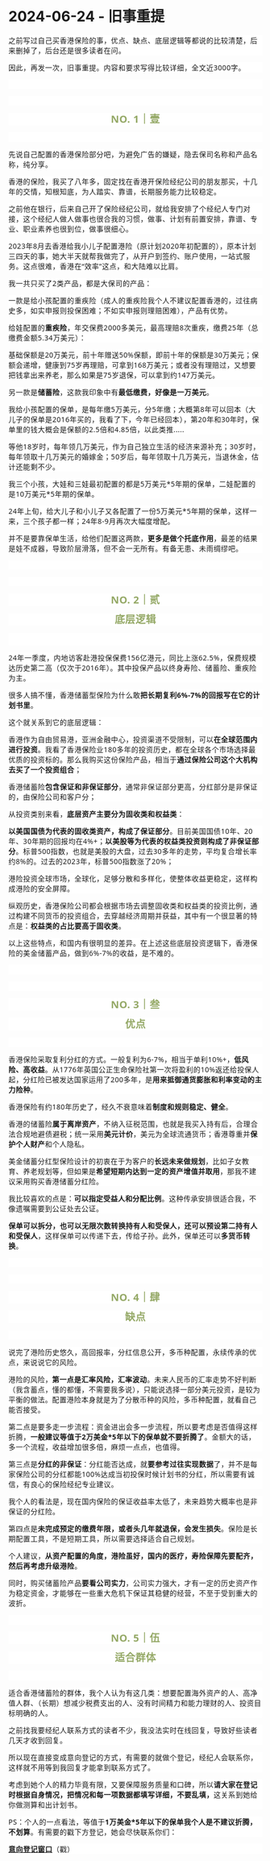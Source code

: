 # 2024-06-24 - 旧事重提

<p style="outline: 0px;font-family: system-ui, -apple-system, BlinkMacSystemFont, &quot;Helvetica Neue&quot;, &quot;PingFang SC&quot;, &quot;Hiragino Sans GB&quot;, &quot;Microsoft YaHei UI&quot;, &quot;Microsoft YaHei&quot;, Arial, sans-serif;letter-spacing: 0.544px;text-wrap: wrap;background-color: rgb(255, 255, 255);visibility: visible;"><span style="letter-spacing: 0.544px; font-size: var(--articleFontsize); visibility: visible;">之前写过自己买香港保险的事</span><span style="letter-spacing: 0.544px;font-size: var(--articleFontsize);outline: 0px;visibility: visible;">，优点、</span><span style="letter-spacing: 0.544px;font-size: var(--articleFontsize);outline: 0px;visibility: visible;">缺点、底层逻辑等</span><span style="letter-spacing: 0.544px;font-size: var(--articleFontsize);outline: 0px;visibility: visible;">都说的比较清楚，后来删掉了，后台还是很多读者在问。</span></p><p style="outline: 0px;font-family: system-ui, -apple-system, BlinkMacSystemFont, &quot;Helvetica Neue&quot;, &quot;PingFang SC&quot;, &quot;Hiragino Sans GB&quot;, &quot;Microsoft YaHei UI&quot;, &quot;Microsoft YaHei&quot;, Arial, sans-serif;letter-spacing: 0.544px;text-wrap: wrap;background-color: rgb(255, 255, 255);visibility: visible;"><span style="outline: 0px;letter-spacing: 0.544px;font-size: var(--articleFontsize);visibility: visible;">因此，再发一次，旧事重提。内容和要求写得比较详细，全文近3000字。<br style="outline: 0px;visibility: visible;"></span></p><p style="outline: 0px;font-family: system-ui, -apple-system, BlinkMacSystemFont, &quot;Helvetica Neue&quot;, &quot;PingFang SC&quot;, &quot;Hiragino Sans GB&quot;, &quot;Microsoft YaHei UI&quot;, &quot;Microsoft YaHei&quot;, Arial, sans-serif;letter-spacing: 0.544px;text-wrap: wrap;background-color: rgb(255, 255, 255);visibility: visible;"><br style="outline: 0px;visibility: visible;"></p><p style="outline: 0px;font-family: system-ui, -apple-system, BlinkMacSystemFont, &quot;Helvetica Neue&quot;, &quot;PingFang SC&quot;, &quot;Hiragino Sans GB&quot;, &quot;Microsoft YaHei UI&quot;, &quot;Microsoft YaHei&quot;, Arial, sans-serif;letter-spacing: 0.544px;text-wrap: wrap;background-color: rgb(255, 255, 255);visibility: visible;"><br style="outline: 0px;visibility: visible;"></p><p style="outline: 0px;letter-spacing: 0.544px;text-wrap: wrap;color: rgb(34, 34, 34);font-family: -apple-system-font, system-ui, &quot;Helvetica Neue&quot;, &quot;PingFang SC&quot;, &quot;Hiragino Sans GB&quot;, &quot;Microsoft YaHei UI&quot;, &quot;Microsoft YaHei&quot;, Arial, sans-serif;background-color: rgb(255, 255, 255);text-align: center;visibility: visible;"><span style="outline: 0px;font-weight: bold;line-height: 25px;color: rgb(149, 169, 103);font-size: 20px;visibility: visible;">NO. 1｜壹</span></p><p style="outline: 0px;letter-spacing: 0.544px;text-wrap: wrap;color: rgb(34, 34, 34);font-family: -apple-system-font, system-ui, &quot;Helvetica Neue&quot;, &quot;PingFang SC&quot;, &quot;Hiragino Sans GB&quot;, &quot;Microsoft YaHei UI&quot;, &quot;Microsoft YaHei&quot;, Arial, sans-serif;background-color: rgb(255, 255, 255);text-align: center;visibility: visible;"><br style="outline: 0px;visibility: visible;"></p><p style="outline: 0px;font-family: system-ui, -apple-system, BlinkMacSystemFont, &quot;Helvetica Neue&quot;, &quot;PingFang SC&quot;, &quot;Hiragino Sans GB&quot;, &quot;Microsoft YaHei UI&quot;, &quot;Microsoft YaHei&quot;, Arial, sans-serif;letter-spacing: 0.544px;text-wrap: wrap;background-color: rgb(255, 255, 255);visibility: visible;">先说自己配置的香港保险部分吧，为避免广告的嫌疑，隐去保司名称和产品名称，纯分享。</p><p style="outline: 0px;font-family: system-ui, -apple-system, BlinkMacSystemFont, &quot;Helvetica Neue&quot;, &quot;PingFang SC&quot;, &quot;Hiragino Sans GB&quot;, &quot;Microsoft YaHei UI&quot;, &quot;Microsoft YaHei&quot;, Arial, sans-serif;letter-spacing: 0.544px;text-wrap: wrap;background-color: rgb(255, 255, 255);visibility: visible;">香港的保险，我买了八年多，固定找在香港开保险经纪公司的朋友那买，十几年的交情，知根知底，为人踏实、靠谱，长期服务能力比较稳定。</p><p style="outline: 0px;font-family: system-ui, -apple-system, BlinkMacSystemFont, &quot;Helvetica Neue&quot;, &quot;PingFang SC&quot;, &quot;Hiragino Sans GB&quot;, &quot;Microsoft YaHei UI&quot;, &quot;Microsoft YaHei&quot;, Arial, sans-serif;letter-spacing: 0.544px;text-wrap: wrap;background-color: rgb(255, 255, 255);visibility: visible;"><span style="outline: 0px;letter-spacing: 0.578px;visibility: visible;">之前他在银行，后来自己开了保险经纪公司，</span>就给我安排了个经纪人专门对接，这个经纪人做人做事也很合我的习惯，做事、计划有前置安排，靠谱、专业、职业素养也很到位，做事很细心。</p><p style="outline: 0px;font-family: system-ui, -apple-system, BlinkMacSystemFont, &quot;Helvetica Neue&quot;, &quot;PingFang SC&quot;, &quot;Hiragino Sans GB&quot;, &quot;Microsoft YaHei UI&quot;, &quot;Microsoft YaHei&quot;, Arial, sans-serif;letter-spacing: 0.544px;text-wrap: wrap;background-color: rgb(255, 255, 255);visibility: visible;">2023年8月去香港给我小儿子配置港险（原计划2020年初配置的），原本计划三四天的事，她大半天就帮我做完了，从开户到签约、账户使用，一站式服务。这点很难，香港在“效率”这点，和大陆难以比肩。</p><p style="outline: 0px; font-family: system-ui, -apple-system, BlinkMacSystemFont, &quot;Helvetica Neue&quot;, &quot;PingFang SC&quot;, &quot;Hiragino Sans GB&quot;, &quot;Microsoft YaHei UI&quot;, &quot;Microsoft YaHei&quot;, Arial, sans-serif; letter-spacing: 0.544px; text-wrap: wrap; background-color: rgb(255, 255, 255); visibility: visible;">我一共只买了2类产品，都是大保司的产品：</p><p style="outline: 0px; font-family: system-ui, -apple-system, BlinkMacSystemFont, &quot;Helvetica Neue&quot;, &quot;PingFang SC&quot;, &quot;Hiragino Sans GB&quot;, &quot;Microsoft YaHei UI&quot;, &quot;Microsoft YaHei&quot;, Arial, sans-serif; letter-spacing: 0.544px; text-wrap: wrap; background-color: rgb(255, 255, 255); visibility: visible;">一款是给小孩配置的重疾险（成人的重疾险我个人不建议配置香港的，过往病史多，如实申报则投保困难；不如实申报则理赔困难），产品有优势。</p><p style="outline: 0px; font-family: system-ui, -apple-system, BlinkMacSystemFont, &quot;Helvetica Neue&quot;, &quot;PingFang SC&quot;, &quot;Hiragino Sans GB&quot;, &quot;Microsoft YaHei UI&quot;, &quot;Microsoft YaHei&quot;, Arial, sans-serif; letter-spacing: 0.544px; text-wrap: wrap; background-color: rgb(255, 255, 255); visibility: visible;">给娃配置的<strong style="outline: 0px; visibility: visible;">重疾险</strong>，年交保费2000多美元，最高理赔8次重疾，缴费25年（<span style="outline: 0px; letter-spacing: 0.578px; visibility: visible;">总缴费金额</span><span style="outline: 0px; letter-spacing: 0.578px; visibility: visible;">5.34万美元）：</span></p><p style="outline: 0px; font-family: system-ui, -apple-system, BlinkMacSystemFont, &quot;Helvetica Neue&quot;, &quot;PingFang SC&quot;, &quot;Hiragino Sans GB&quot;, &quot;Microsoft YaHei UI&quot;, &quot;Microsoft YaHei&quot;, Arial, sans-serif; letter-spacing: 0.544px; text-wrap: wrap; background-color: rgb(255, 255, 255); visibility: visible;"><span style="outline: 0px; letter-spacing: 0.578px; visibility: visible;"></span><span style="outline: 0px; font-size: var(--articleFontsize); letter-spacing: 0.034em; visibility: visible;">基础保额是20万美元</span><span style="outline: 0px; font-size: var(--articleFontsize); letter-spacing: 0.034em; visibility: visible;">，</span><span style="outline: 0px; font-size: var(--articleFontsize); letter-spacing: 0.034em; visibility: visible;">前十年赠送</span><span style="outline: 0px; font-size: var(--articleFontsize); letter-spacing: 0.034em; visibility: visible;">50%</span><span style="outline: 0px; font-size: var(--articleFontsize); letter-spacing: 0.034em; visibility: visible;">保额，即前十年的</span><span style="outline: 0px; font-size: var(--articleFontsize); letter-spacing: 0.034em; visibility: visible;">保</span><span style="outline: 0px; font-size: var(--articleFontsize); letter-spacing: 0.034em; visibility: visible;">额是30万美元；</span><span style="outline: 0px; font-size: var(--articleFontsize); letter-spacing: 0.034em; visibility: visible;">保额会</span><span style="outline: 0px; font-size: var(--articleFontsize); letter-spacing: 0.034em; visibility: visible;">递增，</span><span style="outline: 0px; font-size: var(--articleFontsize); letter-spacing: 0.034em; visibility: visible;">健康到</span><span style="outline: 0px; font-size: var(--articleFontsize); letter-spacing: 0.034em; visibility: visible;">75岁再</span><span style="outline: 0px; font-size: var(--articleFontsize); letter-spacing: 0.034em; visibility: visible;">理赔</span><span style="outline: 0px; font-size: var(--articleFontsize); letter-spacing: 0.034em; visibility: visible;">，</span><span style="outline: 0px; font-size: var(--articleFontsize); letter-spacing: 0.034em; visibility: visible;">可拿到168万美元</span><span style="outline: 0px; font-size: var(--articleFontsize); letter-spacing: 0.034em; visibility: visible;">；</span><span style="outline: 0px; font-size: var(--articleFontsize); letter-spacing: 0.034em; visibility: visible;">或者没有理赔过，又想要把钱拿出来养老，那么如果是75岁退保，可以</span><span style="outline: 0px; font-size: var(--articleFontsize); letter-spacing: 0.034em; visibility: visible;">拿到约</span><span style="outline: 0px; font-size: var(--articleFontsize); letter-spacing: 0.034em; visibility: visible;">147</span><span style="outline: 0px; font-size: var(--articleFontsize); letter-spacing: 0.034em; visibility: visible;">万</span><span style="outline: 0px; font-size: var(--articleFontsize); letter-spacing: 0.034em; visibility: visible;">美元。</span><span style="outline: 0px; font-size: var(--articleFontsize); letter-spacing: 0.034em; visibility: visible;"></span></p><p style="outline: 0px; font-family: system-ui, -apple-system, BlinkMacSystemFont, &quot;Helvetica Neue&quot;, &quot;PingFang SC&quot;, &quot;Hiragino Sans GB&quot;, &quot;Microsoft YaHei UI&quot;, &quot;Microsoft YaHei&quot;, Arial, sans-serif; letter-spacing: 0.544px; text-wrap: wrap; background-color: rgb(255, 255, 255); visibility: visible;">另一款是<strong style="outline: 0px; visibility: visible;">储蓄险</strong>，这款我印象中有<strong style="outline: 0px; visibility: visible;">最低缴费，好像是一万美元</strong>。</p><p style="outline: 0px; font-family: system-ui, -apple-system, BlinkMacSystemFont, &quot;Helvetica Neue&quot;, &quot;PingFang SC&quot;, &quot;Hiragino Sans GB&quot;, &quot;Microsoft YaHei UI&quot;, &quot;Microsoft YaHei&quot;, Arial, sans-serif; letter-spacing: 0.544px; text-wrap: wrap; background-color: rgb(255, 255, 255); visibility: visible;">我给小孩配置的保单，是每年缴5万美元，分5年缴；大概第8年可以回本（<span style="outline: 0px; letter-spacing: 0.544px; visibility: visible;">大儿子</span><span style="outline: 0px; letter-spacing: 0.544px; visibility: visible;">的保单是2016年买的，我看了下，今年已经回本）</span>，第20年和30年时，保单里的钱大概会是保额的2.5倍和4.85倍，以此类推.....</p><p style="outline: 0px;font-family: system-ui, -apple-system, BlinkMacSystemFont, &quot;Helvetica Neue&quot;, &quot;PingFang SC&quot;, &quot;Hiragino Sans GB&quot;, &quot;Microsoft YaHei UI&quot;, &quot;Microsoft YaHei&quot;, Arial, sans-serif;letter-spacing: 0.544px;text-wrap: wrap;background-color: rgb(255, 255, 255);">等他18岁时，每年领几万美元，作为自己独立生活的经济来源补充；30岁时，每年领取十几万美元的婚嫁金；50岁后，每年领取十几万美元，当退休金，估计还能剩不少。<br style="outline: 0px;"></p><p style="outline: 0px;font-family: system-ui, -apple-system, BlinkMacSystemFont, &quot;Helvetica Neue&quot;, &quot;PingFang SC&quot;, &quot;Hiragino Sans GB&quot;, &quot;Microsoft YaHei UI&quot;, &quot;Microsoft YaHei&quot;, Arial, sans-serif;letter-spacing: 0.544px;text-wrap: wrap;background-color: rgb(255, 255, 255);">我三个小孩，大娃和三娃最初配置的都是5万美元*5年期的保单，二娃配置的是10万美元*5年期的保单。</p><p style="outline: 0px;font-family: system-ui, -apple-system, BlinkMacSystemFont, &quot;Helvetica Neue&quot;, &quot;PingFang SC&quot;, &quot;Hiragino Sans GB&quot;, &quot;Microsoft YaHei UI&quot;, &quot;Microsoft YaHei&quot;, Arial, sans-serif;letter-spacing: 0.544px;text-wrap: wrap;background-color: rgb(255, 255, 255);">24年上旬，给大儿子和小儿子又各配置了一份5万美元*5年期的保单，这样一来，三个孩子都一样；24年8-9月再次大幅度增配。</p><p style="outline: 0px;font-family: system-ui, -apple-system, BlinkMacSystemFont, &quot;Helvetica Neue&quot;, &quot;PingFang SC&quot;, &quot;Hiragino Sans GB&quot;, &quot;Microsoft YaHei UI&quot;, &quot;Microsoft YaHei&quot;, Arial, sans-serif;letter-spacing: 0.544px;text-wrap: wrap;background-color: rgb(255, 255, 255);">并不是要靠保单生活，给他们配置这两款，<strong>更多是做个托底作用</strong>，最差的结果是娃不成器，导致阶层滑落，但不会一无所有。有备无患、未雨绸缪吧。</p><p style="outline: 0px;font-family: system-ui, -apple-system, BlinkMacSystemFont, &quot;Helvetica Neue&quot;, &quot;PingFang SC&quot;, &quot;Hiragino Sans GB&quot;, &quot;Microsoft YaHei UI&quot;, &quot;Microsoft YaHei&quot;, Arial, sans-serif;letter-spacing: 0.544px;text-wrap: wrap;background-color: rgb(255, 255, 255);"><br style="outline: 0px;"></p><p style="outline: 0px;font-family: system-ui, -apple-system, BlinkMacSystemFont, &quot;Helvetica Neue&quot;, &quot;PingFang SC&quot;, &quot;Hiragino Sans GB&quot;, &quot;Microsoft YaHei UI&quot;, &quot;Microsoft YaHei&quot;, Arial, sans-serif;letter-spacing: 0.544px;text-wrap: wrap;background-color: rgb(255, 255, 255);"><br style="outline: 0px;"></p><p style="outline: 0px;letter-spacing: 0.544px;text-wrap: wrap;color: rgb(34, 34, 34);font-family: -apple-system-font, system-ui, &quot;Helvetica Neue&quot;, &quot;PingFang SC&quot;, &quot;Hiragino Sans GB&quot;, &quot;Microsoft YaHei UI&quot;, &quot;Microsoft YaHei&quot;, Arial, sans-serif;background-color: rgb(255, 255, 255);text-align: center;visibility: visible;"><span style="outline: 0px;font-weight: bold;line-height: 25px;color: rgb(149, 169, 103);font-size: 20px;visibility: visible;">NO. 2｜贰</span></p><p style="outline: 0px;letter-spacing: 0.544px;text-wrap: wrap;color: rgb(34, 34, 34);font-family: -apple-system-font, system-ui, &quot;Helvetica Neue&quot;, &quot;PingFang SC&quot;, &quot;Hiragino Sans GB&quot;, &quot;Microsoft YaHei UI&quot;, &quot;Microsoft YaHei&quot;, Arial, sans-serif;background-color: rgb(255, 255, 255);text-align: center;visibility: visible;"><span style="outline: 0px;font-weight: bold;line-height: 25px;color: rgb(149, 169, 103);font-size: 20px;visibility: visible;">底层逻辑<br style="outline: 0px;"></span></p><p style="outline: 0px;letter-spacing: 0.544px;text-wrap: wrap;color: rgb(34, 34, 34);font-family: -apple-system-font, system-ui, &quot;Helvetica Neue&quot;, &quot;PingFang SC&quot;, &quot;Hiragino Sans GB&quot;, &quot;Microsoft YaHei UI&quot;, &quot;Microsoft YaHei&quot;, Arial, sans-serif;background-color: rgb(255, 255, 255);text-align: center;visibility: visible;"><span style="outline: 0px;font-weight: bold;line-height: 25px;color: rgb(149, 169, 103);font-size: 20px;visibility: visible;"><br style="outline: 0px;"></span></p><p style="outline: 0px;font-family: system-ui, -apple-system, BlinkMacSystemFont, &quot;Helvetica Neue&quot;, &quot;PingFang SC&quot;, &quot;Hiragino Sans GB&quot;, &quot;Microsoft YaHei UI&quot;, &quot;Microsoft YaHei&quot;, Arial, sans-serif;letter-spacing: 0.544px;text-wrap: wrap;background-color: rgb(255, 255, 255);"><span style="font-family: system-ui, -apple-system, BlinkMacSystemFont, &quot;Helvetica Neue&quot;, &quot;PingFang SC&quot;, &quot;Hiragino Sans GB&quot;, &quot;Microsoft YaHei UI&quot;, &quot;Microsoft YaHei&quot;, Arial, sans-serif;letter-spacing: 0.544px;text-wrap: wrap;background-color: rgb(255, 255, 255);">24年一季度，内地访客赴港投保保费156亿港元，同比上涨62.5%，保费规模达历史第二高（仅次于2016年）。</span><span style="font-family: system-ui, -apple-system, BlinkMacSystemFont, &quot;Helvetica Neue&quot;, &quot;PingFang SC&quot;, &quot;Hiragino Sans GB&quot;, &quot;Microsoft YaHei UI&quot;, &quot;Microsoft YaHei&quot;, Arial, sans-serif;font-size: var(--articleFontsize);letter-spacing: 0.544px;text-wrap: wrap;outline: 0px;visibility: visible;">其中投保产品</span><span style="font-family: system-ui, -apple-system, BlinkMacSystemFont, &quot;Helvetica Neue&quot;, &quot;PingFang SC&quot;, &quot;Hiragino Sans GB&quot;, &quot;Microsoft YaHei UI&quot;, &quot;Microsoft YaHei&quot;, Arial, sans-serif;font-size: var(--articleFontsize);letter-spacing: 0.544px;text-wrap: wrap;outline: 0px;visibility: visible;">以终身寿险、</span><span style="font-family: system-ui, -apple-system, BlinkMacSystemFont, &quot;Helvetica Neue&quot;, &quot;PingFang SC&quot;, &quot;Hiragino Sans GB&quot;, &quot;Microsoft YaHei UI&quot;, &quot;Microsoft YaHei&quot;, Arial, sans-serif;font-size: var(--articleFontsize);letter-spacing: 0.544px;text-wrap: wrap;outline: 0px;visibility: visible;">储蓄险、重疾险为主。</span></p><p style="outline: 0px;font-family: system-ui, -apple-system, BlinkMacSystemFont, &quot;Helvetica Neue&quot;, &quot;PingFang SC&quot;, &quot;Hiragino Sans GB&quot;, &quot;Microsoft YaHei UI&quot;, &quot;Microsoft YaHei&quot;, Arial, sans-serif;letter-spacing: 0.544px;text-wrap: wrap;background-color: rgb(255, 255, 255);">很多人搞不懂，香港储蓄型保险为什么敢<strong style="outline: 0px;">把长期复利6%-7%的回报写在它的计划书里</strong>。<br style="outline: 0px;"></p><p style="outline: 0px;font-family: system-ui, -apple-system, BlinkMacSystemFont, &quot;Helvetica Neue&quot;, &quot;PingFang SC&quot;, &quot;Hiragino Sans GB&quot;, &quot;Microsoft YaHei UI&quot;, &quot;Microsoft YaHei&quot;, Arial, sans-serif;letter-spacing: 0.544px;text-wrap: wrap;background-color: rgb(255, 255, 255);">这个就关系到它的底层逻辑：<span style="outline: 0px;letter-spacing: 0.544px;font-size: var(--articleFontsize);"></span></p><p style="outline: 0px;font-family: system-ui, -apple-system, BlinkMacSystemFont, &quot;Helvetica Neue&quot;, &quot;PingFang SC&quot;, &quot;Hiragino Sans GB&quot;, &quot;Microsoft YaHei UI&quot;, &quot;Microsoft YaHei&quot;, Arial, sans-serif;letter-spacing: 0.544px;text-wrap: wrap;background-color: rgb(255, 255, 255);">香港作为自由贸易港，亚洲金融中心，投资渠道不受限制，可以<strong>在全球范围内进行投资</strong>。我看了香港保险业180多年的投资历史，都在全球各个市场选择最优质的投资标的。那么<span style="outline: 0px;letter-spacing: 0.544px;">我购买这份保险产品，相当于<strong style="outline: 0px;">通过保险公司这个大机构去买了一个投资组合</strong>；</span></p><p style="outline: 0px;font-family: system-ui, -apple-system, BlinkMacSystemFont, &quot;Helvetica Neue&quot;, &quot;PingFang SC&quot;, &quot;Hiragino Sans GB&quot;, &quot;Microsoft YaHei UI&quot;, &quot;Microsoft YaHei&quot;, Arial, sans-serif;letter-spacing: 0.544px;text-wrap: wrap;background-color: rgb(255, 255, 255);"><span style="outline: 0px;letter-spacing: 0.544px;">香港储蓄险</span><strong style="outline: 0px;letter-spacing: 0.544px;">包含保证和非保证部分</strong><span style="outline: 0px;letter-spacing: 0.544px;">，通常非保证部分更高，</span><span style="outline: 0px;letter-spacing: 0.544px;">分红部分是非保证的，由保险公司和客户分；</span></p><p style="outline: 0px;font-family: system-ui, -apple-system, BlinkMacSystemFont, &quot;Helvetica Neue&quot;, &quot;PingFang SC&quot;, &quot;Hiragino Sans GB&quot;, &quot;Microsoft YaHei UI&quot;, &quot;Microsoft YaHei&quot;, Arial, sans-serif;letter-spacing: 0.544px;text-wrap: wrap;background-color: rgb(255, 255, 255);">从投资类别来看，<strong style="outline: 0px;">底层资产主要分为固收类和权益类</strong>：</p><p style="outline: 0px;font-family: system-ui, -apple-system, BlinkMacSystemFont, &quot;Helvetica Neue&quot;, &quot;PingFang SC&quot;, &quot;Hiragino Sans GB&quot;, &quot;Microsoft YaHei UI&quot;, &quot;Microsoft YaHei&quot;, Arial, sans-serif;letter-spacing: 0.544px;text-wrap: wrap;background-color: rgb(255, 255, 255);"><strong style="outline: 0px;">以美国国债为代表的固收类资产，构成了保证部分</strong>。<span style="outline: 0px;letter-spacing: 0.544px;">目前美国国债10年</span><span style="outline: 0px;letter-spacing: 0.544px;">、</span><span style="outline: 0px;letter-spacing: 0.544px;">20年、</span><span style="outline: 0px;letter-spacing: 0.544px;">30年期的回报均在4%+；</span><strong style="outline: 0px;letter-spacing: 0.544px;font-size: var(--articleFontsize);">以美股等为代表的权益类投资则构成了非保证部分</strong><span style="outline: 0px;letter-spacing: 0.544px;font-size: var(--articleFontsize);">。</span><span style="outline: 0px;letter-spacing: 0.544px;font-size: var(--articleFontsize);">标普500指数，也就是美股的大盘，过去30多年的走势，平均复合增长率约8%的。</span><span style="outline: 0px;letter-spacing: 0.544px;font-size: var(--articleFontsize);">过去的2023年，标普500指数涨了20%；</span></p><p style="outline: 0px;font-family: system-ui, -apple-system, BlinkMacSystemFont, &quot;Helvetica Neue&quot;, &quot;PingFang SC&quot;, &quot;Hiragino Sans GB&quot;, &quot;Microsoft YaHei UI&quot;, &quot;Microsoft YaHei&quot;, Arial, sans-serif;letter-spacing: 0.544px;text-wrap: wrap;background-color: rgb(255, 255, 255);"><span style="outline: 0px;letter-spacing: 0.544px;font-size: var(--articleFontsize);">港险投资全球市场，全球化，足够分散和多样化，使整体收益更稳定，这样构成港险的安全屏障。</span></p><p style="outline: 0px;font-family: system-ui, -apple-system, BlinkMacSystemFont, &quot;Helvetica Neue&quot;, &quot;PingFang SC&quot;, &quot;Hiragino Sans GB&quot;, &quot;Microsoft YaHei UI&quot;, &quot;Microsoft YaHei&quot;, Arial, sans-serif;letter-spacing: 0.544px;text-wrap: wrap;background-color: rgb(255, 255, 255);">纵观历史，香港保险公司都会根据市场去调整固收类和权益类的投资比例，通过构建不同货币的投资组合，去穿越经济周期并获益，其中有一个很显著的特点是：<strong style="outline: 0px;">权益类的占比要高于固收类</strong>。<span style="outline: 0px;letter-spacing: 0.544px;font-size: var(--articleFontsize);"></span></p><p style="outline: 0px;font-family: system-ui, -apple-system, BlinkMacSystemFont, &quot;Helvetica Neue&quot;, &quot;PingFang SC&quot;, &quot;Hiragino Sans GB&quot;, &quot;Microsoft YaHei UI&quot;, &quot;Microsoft YaHei&quot;, Arial, sans-serif;letter-spacing: 0.544px;text-wrap: wrap;background-color: rgb(255, 255, 255);">以上这些特点，和国内有很明显的差异。在上述这些底层投资逻辑下，香港保险的美金储蓄产品，做到6%-7%的收益，是不难的。</p><p style="outline: 0px;font-family: system-ui, -apple-system, BlinkMacSystemFont, &quot;Helvetica Neue&quot;, &quot;PingFang SC&quot;, &quot;Hiragino Sans GB&quot;, &quot;Microsoft YaHei UI&quot;, &quot;Microsoft YaHei&quot;, Arial, sans-serif;letter-spacing: 0.544px;text-wrap: wrap;background-color: rgb(255, 255, 255);"><br style="outline: 0px;"></p><p style="outline: 0px;font-family: system-ui, -apple-system, BlinkMacSystemFont, &quot;Helvetica Neue&quot;, &quot;PingFang SC&quot;, &quot;Hiragino Sans GB&quot;, &quot;Microsoft YaHei UI&quot;, &quot;Microsoft YaHei&quot;, Arial, sans-serif;letter-spacing: 0.544px;text-wrap: wrap;background-color: rgb(255, 255, 255);"><br style="outline: 0px;"></p><p style="outline: 0px;letter-spacing: 0.544px;text-wrap: wrap;color: rgb(34, 34, 34);font-family: -apple-system-font, system-ui, &quot;Helvetica Neue&quot;, &quot;PingFang SC&quot;, &quot;Hiragino Sans GB&quot;, &quot;Microsoft YaHei UI&quot;, &quot;Microsoft YaHei&quot;, Arial, sans-serif;background-color: rgb(255, 255, 255);text-align: center;visibility: visible;"><span style="outline: 0px;font-weight: bold;line-height: 25px;color: rgb(149, 169, 103);font-size: 20px;visibility: visible;">NO. 3｜叁</span></p><p style="outline: 0px;letter-spacing: 0.544px;text-wrap: wrap;color: rgb(34, 34, 34);font-family: -apple-system-font, system-ui, &quot;Helvetica Neue&quot;, &quot;PingFang SC&quot;, &quot;Hiragino Sans GB&quot;, &quot;Microsoft YaHei UI&quot;, &quot;Microsoft YaHei&quot;, Arial, sans-serif;background-color: rgb(255, 255, 255);text-align: center;visibility: visible;"><span style="outline: 0px;font-weight: bold;line-height: 25px;color: rgb(149, 169, 103);font-size: 20px;visibility: visible;">优点</span></p><p style="outline: 0px;letter-spacing: 0.544px;text-wrap: wrap;color: rgb(34, 34, 34);font-family: -apple-system-font, system-ui, &quot;Helvetica Neue&quot;, &quot;PingFang SC&quot;, &quot;Hiragino Sans GB&quot;, &quot;Microsoft YaHei UI&quot;, &quot;Microsoft YaHei&quot;, Arial, sans-serif;background-color: rgb(255, 255, 255);text-align: center;visibility: visible;"><strong style="outline: 0px;"><br style="outline: 0px;"></strong></p><p style="outline: 0px;font-family: system-ui, -apple-system, BlinkMacSystemFont, &quot;Helvetica Neue&quot;, &quot;PingFang SC&quot;, &quot;Hiragino Sans GB&quot;, &quot;Microsoft YaHei UI&quot;, &quot;Microsoft YaHei&quot;, Arial, sans-serif;letter-spacing: 0.544px;text-wrap: wrap;background-color: rgb(255, 255, 255);"><span style="outline: 0px;font-size: var(--articleFontsize);letter-spacing: 0.034em;">香港保险采取复利分红的方式。一般复利为6-7%，相当于单利10%+，<strong style="outline: 0px;">低风险、高收益</strong>。</span><span style="outline: 0px;font-size: var(--articleFontsize);letter-spacing: 0.034em;">从</span><span style="outline: 0px;font-size: var(--articleFontsize);letter-spacing: 0.034em;">1776年英国公</span>正<span style="outline: 0px;font-size: var(--articleFontsize);letter-spacing: 0.034em;">生命保险社第一次将盈利的10%返还给投保人起，</span><span style="outline: 0px;font-size: var(--articleFontsize);letter-spacing: 0.034em;">分红</span><span style="outline: 0px;font-size: var(--articleFontsize);letter-spacing: 0.034em;">险</span><span style="outline: 0px;font-size: var(--articleFontsize);letter-spacing: 0.034em;">已被发达国家运用了200多年，是</span><strong style="outline: 0px;font-size: var(--articleFontsize);letter-spacing: 0.034em;">用来抵御通货膨胀和利率变动的主力险种</strong><span style="outline: 0px;font-size: var(--articleFontsize);letter-spacing: 0.034em;">。</span></p><p style="outline: 0px;font-family: system-ui, -apple-system, BlinkMacSystemFont, &quot;Helvetica Neue&quot;, &quot;PingFang SC&quot;, &quot;Hiragino Sans GB&quot;, &quot;Microsoft YaHei UI&quot;, &quot;Microsoft YaHei&quot;, Arial, sans-serif;letter-spacing: 0.544px;text-wrap: wrap;background-color: rgb(255, 255, 255);"><span style="outline: 0px;font-size: var(--articleFontsize);letter-spacing: 0.034em;">香港保险有约180年历史了，经久不衰意味着<strong style="outline: 0px;">制度和规则稳定、健全</strong>。</span></p><p style="outline: 0px;font-family: system-ui, -apple-system, BlinkMacSystemFont, &quot;Helvetica Neue&quot;, &quot;PingFang SC&quot;, &quot;Hiragino Sans GB&quot;, &quot;Microsoft YaHei UI&quot;, &quot;Microsoft YaHei&quot;, Arial, sans-serif;letter-spacing: 0.544px;text-wrap: wrap;background-color: rgb(255, 255, 255);">香港的储蓄险<strong style="outline: 0px;">属于离岸资产</strong>，<span style="outline: 0px;letter-spacing: 0.578px;">不纳入征税范围，也就是我买入持有后，合理合法合规地避债避税；</span>统一采用<strong style="outline: 0px;">美元计价</strong>，美元为全球流通货币；<span style="outline: 0px;font-size: var(--articleFontsize);letter-spacing: 0.034em;">香港尊重并<strong style="outline: 0px;">保护个人财产</strong>和<span style="outline: 0px;font-size: var(--articleFontsize);letter-spacing: 0.034em;">个人隐私</span>。</span><span style="outline: 0px;font-size: var(--articleFontsize);letter-spacing: 0.034em;"></span></p><p style="outline: 0px;font-family: system-ui, -apple-system, BlinkMacSystemFont, &quot;Helvetica Neue&quot;, &quot;PingFang SC&quot;, &quot;Hiragino Sans GB&quot;, &quot;Microsoft YaHei UI&quot;, &quot;Microsoft YaHei&quot;, Arial, sans-serif;letter-spacing: 0.544px;text-wrap: wrap;background-color: rgb(255, 255, 255);"><span style="outline: 0px;font-size: var(--articleFontsize);letter-spacing: 0.034em;">美金储蓄分红型保险设计的初衷在于为客户的<strong style="outline: 0px;">长远未来做规划</strong>，比如子女教育、养老规划等，但如果是<strong style="outline: 0px;">希望短期内达到一定的资产增值并取用</strong>，那我不建议采用购买香港储蓄分红险。</span></p><p style="outline: 0px;font-family: system-ui, -apple-system, BlinkMacSystemFont, &quot;Helvetica Neue&quot;, &quot;PingFang SC&quot;, &quot;Hiragino Sans GB&quot;, &quot;Microsoft YaHei UI&quot;, &quot;Microsoft YaHei&quot;, Arial, sans-serif;letter-spacing: 0.544px;text-wrap: wrap;background-color: rgb(255, 255, 255);"><span style="outline: 0px;font-size: var(--articleFontsize);letter-spacing: 0.034em;">我比较喜欢的点是：<strong style="outline: 0px;">可以指定受益人和分配比例</strong>。这种传承安排很适合我，不像遗嘱需要到公证处去公证。</span></p><p style="outline: 0px;font-family: system-ui, -apple-system, BlinkMacSystemFont, &quot;Helvetica Neue&quot;, &quot;PingFang SC&quot;, &quot;Hiragino Sans GB&quot;, &quot;Microsoft YaHei UI&quot;, &quot;Microsoft YaHei&quot;, Arial, sans-serif;letter-spacing: 0.544px;text-wrap: wrap;background-color: rgb(255, 255, 255);"><span style="outline: 0px;font-size: var(--articleFontsize);letter-spacing: 0.034em;"><strong style="outline: 0px;letter-spacing: 0.544px;">保单可以拆分，也可以无限次数转换持有人和受保人，还可以预设第二持有人和受保人</strong><span style="outline: 0px;letter-spacing: 0.544px;">，这样保单可以传递下去，传给子孙。</span><span style="outline: 0px;letter-spacing: 0.544px;">此外，保单还可以</span><strong style="outline: 0px;letter-spacing: 0.544px;">多货币转换</strong><span style="outline: 0px;letter-spacing: 0.544px;">。</span></span></p><p style="outline: 0px;font-family: system-ui, -apple-system, BlinkMacSystemFont, &quot;Helvetica Neue&quot;, &quot;PingFang SC&quot;, &quot;Hiragino Sans GB&quot;, &quot;Microsoft YaHei UI&quot;, &quot;Microsoft YaHei&quot;, Arial, sans-serif;letter-spacing: 0.544px;text-wrap: wrap;background-color: rgb(255, 255, 255);"><span style="outline: 0px;font-size: var(--articleFontsize);letter-spacing: 0.034em;"><br style="outline: 0px;"></span></p><p style="outline: 0px;font-family: system-ui, -apple-system, BlinkMacSystemFont, &quot;Helvetica Neue&quot;, &quot;PingFang SC&quot;, &quot;Hiragino Sans GB&quot;, &quot;Microsoft YaHei UI&quot;, &quot;Microsoft YaHei&quot;, Arial, sans-serif;letter-spacing: 0.544px;text-wrap: wrap;background-color: rgb(255, 255, 255);"><span style="outline: 0px;font-size: var(--articleFontsize);letter-spacing: 0.034em;"><br style="outline: 0px;"></span></p><p style="outline: 0px;letter-spacing: 0.544px;text-wrap: wrap;color: rgb(34, 34, 34);font-family: -apple-system-font, system-ui, &quot;Helvetica Neue&quot;, &quot;PingFang SC&quot;, &quot;Hiragino Sans GB&quot;, &quot;Microsoft YaHei UI&quot;, &quot;Microsoft YaHei&quot;, Arial, sans-serif;background-color: rgb(255, 255, 255);text-align: center;visibility: visible;"><span style="outline: 0px;font-weight: bold;line-height: 25px;color: rgb(149, 169, 103);font-size: 20px;visibility: visible;">NO. 4｜肆</span></p><p style="outline: 0px;letter-spacing: 0.544px;text-wrap: wrap;color: rgb(34, 34, 34);font-family: -apple-system-font, system-ui, &quot;Helvetica Neue&quot;, &quot;PingFang SC&quot;, &quot;Hiragino Sans GB&quot;, &quot;Microsoft YaHei UI&quot;, &quot;Microsoft YaHei&quot;, Arial, sans-serif;background-color: rgb(255, 255, 255);text-align: center;visibility: visible;"><span style="outline: 0px;font-weight: bold;line-height: 25px;color: rgb(149, 169, 103);font-size: 20px;visibility: visible;">缺点</span></p><p style="outline: 0px;font-family: system-ui, -apple-system, BlinkMacSystemFont, &quot;Helvetica Neue&quot;, &quot;PingFang SC&quot;, &quot;Hiragino Sans GB&quot;, &quot;Microsoft YaHei UI&quot;, &quot;Microsoft YaHei&quot;, Arial, sans-serif;letter-spacing: 0.544px;text-wrap: wrap;background-color: rgb(255, 255, 255);"><br style="outline: 0px;"></p><p style="outline: 0px;font-family: system-ui, -apple-system, BlinkMacSystemFont, &quot;Helvetica Neue&quot;, &quot;PingFang SC&quot;, &quot;Hiragino Sans GB&quot;, &quot;Microsoft YaHei UI&quot;, &quot;Microsoft YaHei&quot;, Arial, sans-serif;letter-spacing: 0.544px;text-wrap: wrap;background-color: rgb(255, 255, 255);"><span style="outline: 0px;font-size: var(--articleFontsize);letter-spacing: 0.034em;"><span style="outline: 0px;letter-spacing: 0.544px;">说完了</span><span style="outline: 0px;font-size: var(--articleFontsize);letter-spacing: 0.034em;">港险</span><span style="outline: 0px;font-size: var(--articleFontsize);letter-spacing: 0.034em;">历史悠久，高回报率，分红信息公开，多币种配置，永续传承的优点，来说说它的风险。</span></span></p><p style="outline: 0px;font-family: system-ui, -apple-system, BlinkMacSystemFont, &quot;Helvetica Neue&quot;, &quot;PingFang SC&quot;, &quot;Hiragino Sans GB&quot;, &quot;Microsoft YaHei UI&quot;, &quot;Microsoft YaHei&quot;, Arial, sans-serif;letter-spacing: 0.544px;text-wrap: wrap;background-color: rgb(255, 255, 255);"><span style="outline: 0px;font-size: var(--articleFontsize);letter-spacing: 0.034em;">港险的风险，</span><strong style="outline: 0px;"><span style="outline: 0px;font-size: var(--articleFontsize);letter-spacing: 0.034em;">第一点是</span><span style="outline: 0px;font-size: var(--articleFontsize);letter-spacing: 0.034em;">汇率风险，汇率波动</span></strong><span style="outline: 0px;font-size: var(--articleFontsize);letter-spacing: 0.034em;">。未来人民币的汇率走势不好判断（我含蓄点，懂的都懂，不需要我多说），只能说选择一部分美元投资，是较为平衡的做法。配置港险</span><span style="outline: 0px;font-size: var(--articleFontsize);letter-spacing: 0.034em;">本身就是为了分散币种的风险，多币种配置，就看自己能否接受。</span></p><p style="outline: 0px;font-family: system-ui, -apple-system, BlinkMacSystemFont, &quot;Helvetica Neue&quot;, &quot;PingFang SC&quot;, &quot;Hiragino Sans GB&quot;, &quot;Microsoft YaHei UI&quot;, &quot;Microsoft YaHei&quot;, Arial, sans-serif;letter-spacing: 0.544px;text-wrap: wrap;background-color: rgb(255, 255, 255);"><span style="outline: 0px;">第二点是要多走一步流程：资金进出会多一步流程，所以要考虑是否值得这样折腾，<strong style="outline: 0px;">一般建议等值于2万美金*5年以下的保单就不要折腾了</strong>。金额大的话，多一个流程，收益增加很多倍，麻烦一点点，也值得。</span></p><p style="outline: 0px;font-family: system-ui, -apple-system, BlinkMacSystemFont, &quot;Helvetica Neue&quot;, &quot;PingFang SC&quot;, &quot;Hiragino Sans GB&quot;, &quot;Microsoft YaHei UI&quot;, &quot;Microsoft YaHei&quot;, Arial, sans-serif;letter-spacing: 0.544px;text-wrap: wrap;background-color: rgb(255, 255, 255);"><span style="outline: 0px;">第三点是<strong style="outline: 0px;">分红的非保证</strong>：分红能否达成，就<strong>要参考过往实现数据</strong>了，并不是每家保险公司的分红都能100%达成当初投保时候计划书的分红，所以需要有诚信，有良心的保险经纪专业建议。</span><span style="outline: 0px;font-size: var(--articleFontsize);letter-spacing: 0.034em;"></span></p><p style="outline: 0px;font-family: system-ui, -apple-system, BlinkMacSystemFont, &quot;Helvetica Neue&quot;, &quot;PingFang SC&quot;, &quot;Hiragino Sans GB&quot;, &quot;Microsoft YaHei UI&quot;, &quot;Microsoft YaHei&quot;, Arial, sans-serif;letter-spacing: 0.544px;text-wrap: wrap;background-color: rgb(255, 255, 255);"><span style="outline: 0px;">我个人的看法是，现在国内保险的保证收益率太低了，未来趋势大概率也是非保证的分红险。</span></p><p style="outline: 0px;font-family: system-ui, -apple-system, BlinkMacSystemFont, &quot;Helvetica Neue&quot;, &quot;PingFang SC&quot;, &quot;Hiragino Sans GB&quot;, &quot;Microsoft YaHei UI&quot;, &quot;Microsoft YaHei&quot;, Arial, sans-serif;letter-spacing: 0.544px;text-wrap: wrap;background-color: rgb(255, 255, 255);"><span style="outline: 0px;">第四点是<strong style="outline: 0px;">未完成预定的缴费年限，或者头几年就退保，会发生损失</strong>。保险是长期配置工具，不是短期工具，所以需要选择适合自己规划。</span></p><p style="outline: 0px;font-family: system-ui, -apple-system, BlinkMacSystemFont, &quot;Helvetica Neue&quot;, &quot;PingFang SC&quot;, &quot;Hiragino Sans GB&quot;, &quot;Microsoft YaHei UI&quot;, &quot;Microsoft YaHei&quot;, Arial, sans-serif;letter-spacing: 0.544px;text-wrap: wrap;background-color: rgb(255, 255, 255);"><span style="outline: 0px;">个人建议，<strong style="outline: 0px;">从资产配置的角度，港险虽好，国内的医疗，寿险保障先要配齐，然后再考虑升级港险</strong>。</span></p><p style="outline: 0px;font-family: system-ui, -apple-system, BlinkMacSystemFont, &quot;Helvetica Neue&quot;, &quot;PingFang SC&quot;, &quot;Hiragino Sans GB&quot;, &quot;Microsoft YaHei UI&quot;, &quot;Microsoft YaHei&quot;, Arial, sans-serif;letter-spacing: 0.544px;text-wrap: wrap;background-color: rgb(255, 255, 255);">同时，购买储蓄险产品<strong style="outline: 0px;">要看公司实力</strong>，公司实力强大，才有一定的历史资产作为稳定资金，才能够在一些重大危机下保证其稳健的经营，不至于受到重大的波折。</p><p style="outline: 0px;font-family: system-ui, -apple-system, BlinkMacSystemFont, &quot;Helvetica Neue&quot;, &quot;PingFang SC&quot;, &quot;Hiragino Sans GB&quot;, &quot;Microsoft YaHei UI&quot;, &quot;Microsoft YaHei&quot;, Arial, sans-serif;letter-spacing: 0.544px;text-wrap: wrap;background-color: rgb(255, 255, 255);"><br style="outline: 0px;"></p><p style="outline: 0px;letter-spacing: 0.544px;text-wrap: wrap;color: rgb(34, 34, 34);font-family: -apple-system-font, system-ui, &quot;Helvetica Neue&quot;, &quot;PingFang SC&quot;, &quot;Hiragino Sans GB&quot;, &quot;Microsoft YaHei UI&quot;, &quot;Microsoft YaHei&quot;, Arial, sans-serif;background-color: rgb(255, 255, 255);text-align: center;visibility: visible;"><span style="outline: 0px;font-weight: bold;line-height: 25px;color: rgb(149, 169, 103);font-size: 20px;visibility: visible;">NO. 5｜伍</span></p><p style="outline: 0px;letter-spacing: 0.544px;text-wrap: wrap;color: rgb(34, 34, 34);font-family: -apple-system-font, system-ui, &quot;Helvetica Neue&quot;, &quot;PingFang SC&quot;, &quot;Hiragino Sans GB&quot;, &quot;Microsoft YaHei UI&quot;, &quot;Microsoft YaHei&quot;, Arial, sans-serif;background-color: rgb(255, 255, 255);text-align: center;visibility: visible;"><span style="outline: 0px;font-weight: bold;line-height: 25px;color: rgb(149, 169, 103);font-size: 20px;visibility: visible;">适合群体<br style="outline: 0px;"></span></p><p style="outline: 0px;font-family: system-ui, -apple-system, BlinkMacSystemFont, &quot;Helvetica Neue&quot;, &quot;PingFang SC&quot;, &quot;Hiragino Sans GB&quot;, &quot;Microsoft YaHei UI&quot;, &quot;Microsoft YaHei&quot;, Arial, sans-serif;text-wrap: wrap;background-color: rgb(255, 255, 255);letter-spacing: 0.578px;"><br style="outline: 0px;"></p><p style="outline: 0px;font-family: system-ui, -apple-system, BlinkMacSystemFont, &quot;Helvetica Neue&quot;, &quot;PingFang SC&quot;, &quot;Hiragino Sans GB&quot;, &quot;Microsoft YaHei UI&quot;, &quot;Microsoft YaHei&quot;, Arial, sans-serif;letter-spacing: 0.544px;text-wrap: wrap;background-color: rgb(255, 255, 255);">适合<span style="outline: 0px;letter-spacing: 0.544px;">香港储蓄险</span>的群体，我个人认为有这几类：想要配置海外资产的人、高净值人群、（长期）想减少税费支出的人、没有时间精力和能力理财的人、投资目标明确的人。</p><p style="outline: 0px;font-family: system-ui, -apple-system, BlinkMacSystemFont, &quot;Helvetica Neue&quot;, &quot;PingFang SC&quot;, &quot;Hiragino Sans GB&quot;, &quot;Microsoft YaHei UI&quot;, &quot;Microsoft YaHei&quot;, Arial, sans-serif;letter-spacing: 0.544px;text-wrap: wrap;background-color: rgb(255, 255, 255);">之前找我要经纪人联系方式的读者不少，我没法实时在线回复，导致好些读者几天才收到回复。</p><p style="outline: 0px;font-family: system-ui, -apple-system, BlinkMacSystemFont, &quot;Helvetica Neue&quot;, &quot;PingFang SC&quot;, &quot;Hiragino Sans GB&quot;, &quot;Microsoft YaHei UI&quot;, &quot;Microsoft YaHei&quot;, Arial, sans-serif;letter-spacing: 0.544px;text-wrap: wrap;background-color: rgb(255, 255, 255);">所以现在直接变成意向登记的方式，有需要的就做个登记，经纪人会联系你，这样就不用等到我回复才能拿到联系方式了。</p><p style="outline: 0px;font-family: system-ui, -apple-system, BlinkMacSystemFont, &quot;Helvetica Neue&quot;, &quot;PingFang SC&quot;, &quot;Hiragino Sans GB&quot;, &quot;Microsoft YaHei UI&quot;, &quot;Microsoft YaHei&quot;, Arial, sans-serif;letter-spacing: 0.544px;text-wrap: wrap;background-color: rgb(255, 255, 255);">考虑到她个人的精力毕竟有限，又要保障服务质量和口碑，<span style="outline: 0px;letter-spacing: 0.544px;font-size: var(--articleFontsize);">所以<strong>请大家在登记时根据自身情况，把情况和每一项数据</strong><strong>都填写详细</strong><strong>，不要乱填，</strong>这关系到她给你做测算和出计划书。</span></p><p style="outline: 0px;font-family: system-ui, -apple-system, BlinkMacSystemFont, &quot;Helvetica Neue&quot;, &quot;PingFang SC&quot;, &quot;Hiragino Sans GB&quot;, &quot;Microsoft YaHei UI&quot;, &quot;Microsoft YaHei&quot;, Arial, sans-serif;letter-spacing: 0.544px;text-wrap: wrap;background-color: rgb(255, 255, 255);">PS：个人的一点看法，等值于<strong style="outline: 0px;">1万美金*5年以下的保单我个人是不建议折腾，不划算</strong>。有需要的戳下方登记，她会尽快联系你们：<br style="outline: 0px;"></p><p style="margin-bottom: 0px;outline: 0px;font-family: system-ui, -apple-system, BlinkMacSystemFont, &quot;Helvetica Neue&quot;, &quot;PingFang SC&quot;, &quot;Hiragino Sans GB&quot;, &quot;Microsoft YaHei UI&quot;, &quot;Microsoft YaHei&quot;, Arial, sans-serif;letter-spacing: 0.544px;text-wrap: wrap;background-color: rgb(255, 255, 255);"><a class="weapp_text_link wx_tap_link js_wx_tap_highlight" data-miniprogram-appid="wxe09880150c82b3d0" data-miniprogram-path="pages/index/index" data-miniprogram-applink="" data-miniprogram-nickname="保玑" data-miniprogram-type="text" data-miniprogram-servicetype="" style="padding-right: 0px;padding-left: 0px;outline: 0px;color: var(--weui-LINK);cursor: pointer;" href=""><strong style="outline: 0px;">意向登记窗口</strong></a>（戳）</p><p style="display: none;"><mp-style-type data-value="3"></mp-style-type></p>